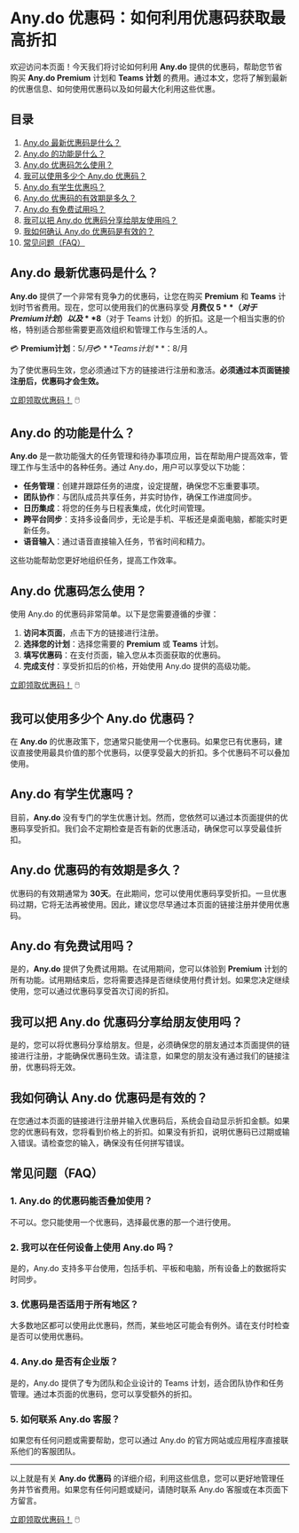 # Any.do 优惠码：如何利用优惠码获取最高折扣

欢迎访问本页面！今天我们将讨论如何利用 **Any.do** 提供的优惠码，帮助您节省购买 **Any.do Premium** 计划和 **Teams 计划** 的费用。通过本文，您将了解到最新的优惠信息、如何使用优惠码以及如何最大化利用这些优惠。

## 目录
1. [Any.do 最新优惠码是什么？](#anydo-最新优惠码是什么)
2. [Any.do 的功能是什么？](#anydo-的功能是什么)
3. [Any.do 优惠码怎么使用？](#anydo-优惠码怎么使用)
4. [我可以使用多少个 Any.do 优惠码？](#我可以使用多少个-anydo-优惠码)
5. [Any.do 有学生优惠吗？](#anydo-有学生优惠吗)
6. [Any.do 优惠码的有效期是多久？](#anydo-优惠码的有效期是多久)
7. [Any.do 有免费试用吗？](#anydo-有免费试用吗)
8. [我可以把 Any.do 优惠码分享给朋友使用吗？](#我可以把-anydo-优惠码分享给朋友使用吗)
9. [我如何确认 Any.do 优惠码是有效的？](#我如何确认-anydo-优惠码是有效的)
10. [常见问题（FAQ）](#常见问题faq)

## Any.do 最新优惠码是什么？

**Any.do** 提供了一个非常有竞争力的优惠码，让您在购买 **Premium** 和 **Teams** 计划时节省费用。现在，您可以使用我们的优惠码享受 **月费仅 $5**（对于 Premium 计划）以及 **$8**（对于 Teams 计划）的折扣。这是一个相当实惠的价格，特别适合那些需要更高效组织和管理工作与生活的人。

💳 **Premium计划**：$5/月  
💳 **Teams计划**：$8/月

为了使优惠码生效，您必须通过下方的链接进行注册和激活。**必须通过本页面链接注册后，优惠码才会生效。**

[立即领取优惠码！](https://bit.ly/3E8Dj9R) 🖱️

## Any.do 的功能是什么？

**Any.do** 是一款功能强大的任务管理和待办事项应用，旨在帮助用户提高效率，管理工作与生活中的各种任务。通过 Any.do，用户可以享受以下功能：

- **任务管理**：创建并跟踪任务的进度，设定提醒，确保您不忘重要事项。
- **团队协作**：与团队成员共享任务，并实时协作，确保工作进度同步。
- **日历集成**：将您的任务与日程表集成，优化时间管理。
- **跨平台同步**：支持多设备同步，无论是手机、平板还是桌面电脑，都能实时更新任务。
- **语音输入**：通过语音直接输入任务，节省时间和精力。

这些功能帮助您更好地组织任务，提高工作效率。

## Any.do 优惠码怎么使用？

使用 Any.do 的优惠码非常简单。以下是您需要遵循的步骤：

1. **访问本页面**，点击下方的链接进行注册。
2. **选择您的计划**：选择您需要的 **Premium** 或 **Teams** 计划。
3. **填写优惠码**：在支付页面，输入您从本页面获取的优惠码。
4. **完成支付**：享受折扣后的价格，开始使用 Any.do 提供的高级功能。

[立即领取优惠码！](https://bit.ly/3E8Dj9R) 🖱️

## 我可以使用多少个 Any.do 优惠码？

在 **Any.do** 的优惠政策下，您通常只能使用一个优惠码。如果您已有优惠码，建议直接使用最具价值的那个优惠码，以便享受最大的折扣。多个优惠码不可以叠加使用。

## Any.do 有学生优惠吗？

目前，**Any.do** 没有专门的学生优惠计划。然而，您依然可以通过本页面提供的优惠码享受折扣。我们会不定期检查是否有新的优惠活动，确保您可以享受最佳折扣。

## Any.do 优惠码的有效期是多久？

优惠码的有效期通常为 **30天**。在此期间，您可以使用优惠码享受折扣。一旦优惠码过期，它将无法再被使用。因此，建议您尽早通过本页面的链接注册并使用优惠码。

## Any.do 有免费试用吗？

是的，**Any.do** 提供了免费试用期。在试用期间，您可以体验到 **Premium** 计划的所有功能。试用期结束后，您将需要选择是否继续使用付费计划。如果您决定继续使用，您可以通过优惠码享受首次订阅的折扣。

## 我可以把 Any.do 优惠码分享给朋友使用吗？

是的，您可以将优惠码分享给朋友。但是，必须确保您的朋友通过本页面提供的链接进行注册，才能确保优惠码生效。请注意，如果您的朋友没有通过我们的链接注册，优惠码将无效。

## 我如何确认 Any.do 优惠码是有效的？

在您通过本页面的链接进行注册并输入优惠码后，系统会自动显示折扣金额。如果您的优惠码有效，您将看到价格上的折扣。如果没有折扣，说明优惠码已过期或输入错误。请检查您的输入，确保没有任何拼写错误。

## 常见问题（FAQ）

### 1. **Any.do 的优惠码能否叠加使用？**
不可以。您只能使用一个优惠码，选择最优惠的那一个进行使用。

### 2. **我可以在任何设备上使用 Any.do 吗？**
是的，Any.do 支持多平台使用，包括手机、平板和电脑，所有设备上的数据将实时同步。

### 3. **优惠码是否适用于所有地区？**
大多数地区都可以使用此优惠码，然而，某些地区可能会有例外。请在支付时检查是否可以使用优惠码。

### 4. **Any.do 是否有企业版？**
是的，Any.do 提供了专为团队和企业设计的 Teams 计划，适合团队协作和任务管理。通过本页面的优惠码，您可以享受额外的折扣。

### 5. **如何联系 Any.do 客服？**
如果您有任何问题或需要帮助，您可以通过 Any.do 的官方网站或应用程序直接联系他们的客服团队。

---

以上就是有关 **Any.do 优惠码** 的详细介绍，利用这些信息，您可以更好地管理任务并节省费用。如果您有任何问题或疑问，请随时联系 Any.do 客服或在本页面下方留言。

[立即领取优惠码！](https://bit.ly/3E8Dj9R) 🖱️
